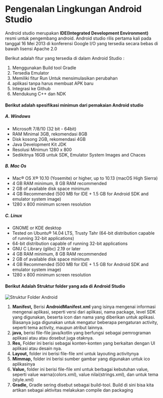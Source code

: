 # Pengenalan Lingkungan Android Studio
Android studio merupakan **IDE(Integrated Development Environment)** resmi untuk pengembang android. Android studio rilis pertama kali pada tanggal 16 Mei 2013 di konferensi Google I/O yang tersedia secara bebas di bawah lisensi Apache 2.0
<p>Berikut adalah fitur yang tersedia di dalam Android Studio :</p>

1. Menggunakan Build tool Gradle
2. Tersedia Emulator
3. Memiliki fitur Run Untuk mensimulasikan perubahan 
4. aplikasi tanpa harus membuat APK baru
5. Integrasi ke Github
6. Mendukung C++ dan NDK


#### Berikut adalah spesifikasi minimun dari pemakaian Android studio
##### A. Windows
- Microsoft 7/8/10 (32 bit - 64bit)
- RAM Minimal 3GB, rekomendasi 8GB
- Disk kosong 2GB, rekomendasi 4GB
- Java Development Kit JDK
- Resolusi Minimun 1280 x 800
- Sedikitnya 16GB untuk SDK, Emulator System Images and Chaces

##### B. Mac Os
- Mac® OS X® 10.10 (Yosemite) or higher, up to 10.13 (macOS High Sierra)
- 4 GB RAM minimum, 8 GB RAM recommended
- 2 GB of available disk space minimum
- 4 GB Recommended (500 MB for IDE + 1.5 GB for Android SDK and emulator system image)
- 1280 x 800 minimum screen resolution

##### C. Linux
- GNOME or KDE desktop
- Tested on Ubuntu® 14.04 LTS, Trusty Tahr (64-bit distribution capable of running 32-bit applications)
- 64-bit distribution capable of running 32-bit applications
- GNU C Library (glibc) 2.19 or later
- 4 GB RAM minimum, 8 GB RAM recommended
- 2 GB of available disk space minimum
- 4 GB Recommended (500 MB for IDE + 1.5 GB for Android SDK and emulator system image)
- 1280 x 800 minimum screen resolution

#### Berikut Adalah Struktur folder yang ada di Android Studio

![Struktur Folder Android](https://miro.medium.com/max/294/1*H_Q6ytqOQY444eeYM62Yxw.png)

1. **Manifest,** Berisi **AndroidManifest.xml** yang isinya mengenai informasi mengenai aplikasi, seperti versi dari aplikasi, nama package, level SDK yang digunakan, beserta icon dan nama yang diberikan untuk aplikasi. Biasanya juga digunakan untuk mengatur beberapa pengaturan activity, seperti tema activity, maupun atribut lainnya.
2. **java,** berisi file-file java/kotlin yang berfungsi sebagai pemrograman aplikasi atau atau dosebut juga otaknya.
3. **Res,** Folder ini berisi sebagai konten-konten yang berkaitan dengan UI aplikasi atau desain nya.
4. **Layout,** folder ini berisi file-file xml untuk layouting activitynya
5. **Mimmap,** folder ini berisi sumber gambar yang digunakan untuk ico aplikasinya
6. **Value,** folder ini berisi file-file xml untuk berbagai kebutuhan value, seperti value warna(colors.xml), value nilai(strings.xml), dan untuk tema (style.xml)
7. **Gradle,** Gradle sering disebut sebagai build-tool. Build di sini bisa kita artikan sebagai aktivitas melakukan compile dan packaging





